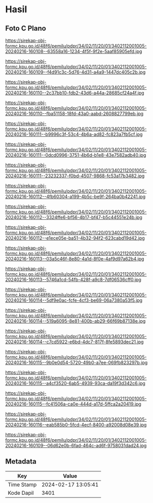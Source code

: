 # Hasil

## Foto C Plano

https://sirekap-obj-formc.kpu.go.id/48f6/pemilu/pdpr/34/02/11/20/01/3402112001005-20240216-160108--63558a16-1234-4f5f-9f2e-5aaf85905efd.jpg

https://sirekap-obj-formc.kpu.go.id/48f6/pemilu/pdpr/34/02/11/20/01/3402112001005-20240216-160109--f4d91c3c-5d76-4d31-a4a9-1447dc405c2b.jpg

https://sirekap-obj-formc.kpu.go.id/48f6/pemilu/pdpr/34/02/11/20/01/3402112001005-20240216-160110--2c37bb10-fdb2-43d6-a44a-28685cf24a4f.jpg

https://sirekap-obj-formc.kpu.go.id/48f6/pemilu/pdpr/34/02/11/20/01/3402112001005-20240216-160110--fba51158-18fd-43a0-aabd-2608827799eb.jpg

https://sirekap-obj-formc.kpu.go.id/48f6/pemilu/pdpr/34/02/11/20/01/3402112001005-20240216-160111--b9996c3f-53c4-4b6a-ad82-fc823a7fb5cf.jpg

https://sirekap-obj-formc.kpu.go.id/48f6/pemilu/pdpr/34/02/11/20/01/3402112001005-20240216-160111--0dcd0996-3751-4b6d-b1e8-43e7582adb40.jpg

https://sirekap-obj-formc.kpu.go.id/48f6/pemilu/pdpr/34/02/11/20/01/3402112001005-20240216-160111--23232337-f0bd-4507-9868-fc53a17b3482.jpg

https://sirekap-obj-formc.kpu.go.id/48f6/pemilu/pdpr/34/02/11/20/01/3402112001005-20240216-160112--4fb60304-a199-4b5c-be9f-264ba0b42241.jpg

https://sirekap-obj-formc.kpu.go.id/48f6/pemilu/pdpr/34/02/11/20/01/3402112001005-20240216-160112--3324ffe6-bf56-4b17-bf47-b5c44551e24b.jpg

https://sirekap-obj-formc.kpu.go.id/48f6/pemilu/pdpr/34/02/11/20/01/3402112001005-20240216-160112--e1ece05e-ba51-4b32-94f2-623cabd19d42.jpg

https://sirekap-obj-formc.kpu.go.id/48f6/pemilu/pdpr/34/02/11/20/01/3402112001005-20240216-160113--03a5c46f-8e80-4a1d-8f0e-4af9d97a62b4.jpg

https://sirekap-obj-formc.kpu.go.id/48f6/pemilu/pdpr/34/02/11/20/01/3402112001005-20240216-160113--5746a1cd-54fb-428f-a9c8-7df06536cff0.jpg

https://sirekap-obj-formc.kpu.go.id/48f6/pemilu/pdpr/34/02/11/20/01/3402112001005-20240216-160114--5df9e0ac-fcfe-4cf3-be69-06a7380a53f5.jpg

https://sirekap-obj-formc.kpu.go.id/48f6/pemilu/pdpr/34/02/11/20/01/3402112001005-20240216-160114--519a6095-8e81-400b-ab29-66f69b87138e.jpg

https://sirekap-obj-formc.kpu.go.id/48f6/pemilu/pdpr/34/02/11/20/01/3402112001005-20240216-160114--c7cd5922-e6bd-4dc7-817f-8fe5893dec21.jpg

https://sirekap-obj-formc.kpu.go.id/48f6/pemilu/pdpr/34/02/11/20/01/3402112001005-20240216-160115--9b0e0d54-5720-49b0-a7ee-069fb823297b.jpg

https://sirekap-obj-formc.kpu.go.id/48f6/pemilu/pdpr/34/02/11/20/01/3402112001005-20240216-160115--a4cf3520-6ab5-4939-93ca-da19f3d342c6.jpg

https://sirekap-obj-formc.kpu.go.id/48f6/pemilu/pdpr/34/02/11/20/01/3402112001005-20240216-160115--fc41506a-ca0e-444d-a17d-5ffca2a20419.jpg

https://sirekap-obj-formc.kpu.go.id/48f6/pemilu/pdpr/34/02/11/20/01/3402112001005-20240216-160116--eab585b0-5fcd-4ecf-8400-a92008d08e39.jpg

https://sirekap-obj-formc.kpu.go.id/48f6/pemilu/pdpr/34/02/11/20/01/3402112001005-20240216-160109--06d62e0b-6fad-464c-ad6f-9758031dad24.jpg


## Metadata

| Key        | Value               |
| ---------- | ------------------- |
| Time Stamp | 2024-02-17 13:05:41 |
| Kode Dapil | 3401                |



